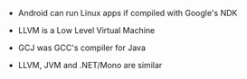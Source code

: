 - Android can run Linux apps if compiled with Google's NDK

- LLVM is a Low Level Virtual Machine
- GCJ was GCC's compiler for Java

- LLVM, JVM and .NET/Mono are similar
